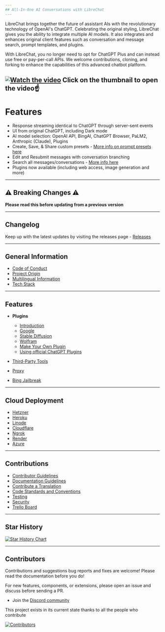 ```yaml
---
## All-In-One AI Conversations with LibreChat
---
```

LibreChat brings together the future of assistant AIs with the revolutionary technology of OpenAI's ChatGPT. Celebrating the original styling, LibreChat gives you the ability to integrate multiple AI models. It also integrates and enhances original client features such as conversation and message search, prompt templates, and plugins.

With LibreChat, you no longer need to opt for ChatGPT Plus and can instead use free or pay-per-call APIs. We welcome contributions, cloning, and forking to enhance the capabilities of this advanced chatbot platform.

[![Watch the video](https://img.youtube.com/vi/pNIOs1ovsXw/maxresdefault.jpg)](https://youtu.be/pNIOs1ovsXw)
Click on the thumbnail to open the video☝️
---
# Features
- Response streaming identical to ChatGPT through server-sent events
- UI from original ChatGPT, including Dark mode
- AI model selection: OpenAI API, BingAI, ChatGPT Browser, PaLM2, Anthropic (Claude), Plugins
- Create, Save, & Share custom presets - [More info on prompt presets here](https://github.com/danny-avila/LibreChat/releases/tag/v0.3.0)
- Edit and Resubmit messages with conversation branching
- Search all messages/conversations - [More info here](https://github.com/danny-avila/LibreChat/releases/tag/v0.1.0)
- Plugins now available (including web access, image generation and more)

---

## ⚠️ Breaking Changes ⚠️

**Please read this before updating from a previous version**

---

## Changelog
Keep up with the latest updates by visiting the releases page - [Releases](https://github.com/danny-avila/LibreChat/releases)

---

## General Information

  * [Code of Conduct](CODE_OF_CONDUCT.md)
  * [Project Origin](https://github.com/danny-avila/LibreChat/blob/main/docs/general_info/project_origin.md)
  * [Multilingual Information](https://github.com/danny-avila/LibreChat/blob/main/docs/general_info/multilingual_information.md)
  * [Tech Stack](https://github.com/danny-avila/LibreChat/blob/main/docs/general_info/tech_stack.md)
 
---

## Features

  * **Plugins**
    * [Introduction](https://github.com/danny-avila/LibreChat/blob/main/docs/features/plugins/introduction.md)
    * [Google](https://github.com/danny-avila/LibreChat/blob/main/docs/features/plugins/google_search.md)
    * [Stable Diffusion](https://github.com/danny-avila/LibreChat/blob/main/docs/features/plugins/stable_diffusion.md)
    * [Wolfram](https://github.com/danny-avila/LibreChat/blob/main/docs/features/plugins/wolfram.md)
    * [Make Your Own Plugin](https://github.com/danny-avila/LibreChat/blob/main/docs/features/plugins/make_your_own.md)
    * [Using official ChatGPT Plugins](https://github.com/danny-avila/LibreChat/blob/main/docs/features/plugins/chatgpt_plugins_openapi.md)

  
  * [Third-Party Tools](https://github.com/danny-avila/LibreChat/blob/main/docs/features/third-party.md)
  * [Proxy](https://github.com/danny-avila/LibreChat/blob/main/docs/features/proxy.md)
  * [Bing Jailbreak](https://github.com/danny-avila/LibreChat/blob/main/docs/features/bing_jailbreak.md)
---
## Cloud Deployment

  * [Hetzner](https://github.com/danny-avila/LibreChat/blob/main/docs/deployment/hetzner_ubuntu.md)
  * [Heroku](https://github.com/danny-avila/LibreChat/blob/main/docs/deployment/heroku.md)
  * [Linode](https://github.com/danny-avila/LibreChat/blob/main/docs/deployment/linode.md)
  * [Cloudflare](https://github.com/danny-avila/LibreChat/blob/main/docs/deployment/cloudflare.md)
  * [Ngrok](https://github.com/danny-avila/LibreChat/blob/main/docs/deployment/ngrok.md)
  * [Render](https://github.com/danny-avila/LibreChat/blob/main/docs/deployment/render.md)
  * [Azure](https://github.com/danny-avila/LibreChat/blob/main/docs/deployment/azure-terraform.md)
---
## Contributions
  
  * [Contributor Guidelines](CONTRIBUTING.md)
  * [Documentation Guidelines](https://github.com/danny-avila/LibreChat/blob/main/docs/contributions/documentation_guidelines.md)
  * [Contribute a Translation](https://github.com/danny-avila/LibreChat/blob/main/docs/contributions/translation_contribution.md)
  * [Code Standards and Conventions](https://github.com/danny-avila/LibreChat/blob/main/docs/contributions/coding_conventions.md)
  * [Testing](https://github.com/danny-avila/LibreChat/blob/main/docs/contributions/testing.md)
  * [Security](https://github.com/danny-avila/LibreChat/blob/main/SECURITY.md)
  * [Trello Board](https://trello.com/b/17z094kq/LibreChate)

---

## Star History

[![Star History Chart](https://api.star-history.com/svg?repos=danny-avila/LibreChat&type=Date)](https://star-history.com/#danny-avila/LibreChat&Date)

---

## Contributors
Contributions and suggestions bug reports and fixes are welcome!
Please read the documentation before you do!

For new features, components, or extensions, please open an issue and discuss before sending a PR. 

- Join the [Discord community](https://discord.gg/uDyZ5Tzhct)

This project exists in its current state thanks to all the people who contribute

[![Contributors](https://contrib.rocks/image?repo=danny-avila/LibreChat)](https://github.com/danny-avila/LibreChat/graphs/contributors)
